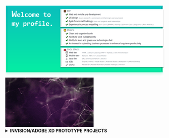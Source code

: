 <img src="https://github.com/NicoleTYF/NicoleTYF/blob/main/bg.png"/>
<img src="https://github.com/NicoleTYF/NicoleTYF/blob/main/test.gif"/>

<details><summary> 
  <b>INVISION/ADOBE XD PROTOTYPE PROJECTS</b>
  </summary>
<br>

> &emsp;[📚🎨 Fableous](https://xd.adobe.com/view/23aaa02e-69e1-4a3e-425c-89c35f1d31ef-559b/) <br> &emsp;&emsp;- a tablet classroom app facilitating conversations between autistic individuals and other classmates <br>

> &emsp;[🌱👩🏻‍🌾 Plant Canteen](https://xd.adobe.com/view/380cef9b-fbe4-4880-50a0-cb059ef36559-4e3d/) <br> &emsp;&emsp;- a mobile app for urban domestic plant owner to sell extra food waste as plant fertilizers <br>

> &emsp;[🎩🏛 Galleria Queensland](https://invis.io/76TELTMDRNM#/378005803_Wf_3_Story) <br> 
&emsp;&emsp;- a mobile website for a museum portraying old Queensland furnitures and pictures <br> 
&emsp;&emsp;- multi-player mini-games users can earn virtual coins from <br> 
&emsp;&emsp;- spend them on antique furnitures in the ultimate house decoration game!
</details>

<!--
**NicoleTYF/NicoleTYF** is a ✨ _special_ ✨ repository because its `README.md` (this file) appears on your GitHub profile.

Here are some ideas to get you started:

- 🔭 I’m currently working on ...
- 🌱 I’m currently learning ...
- 👯 I’m looking to collaborate on ...
- 🤔 I’m looking for help with ...
- 💬 Ask me about ...
- 📫 How to reach me: ...
- 😄 Pronouns: ...
- ⚡ Fun fact: ...
-->
